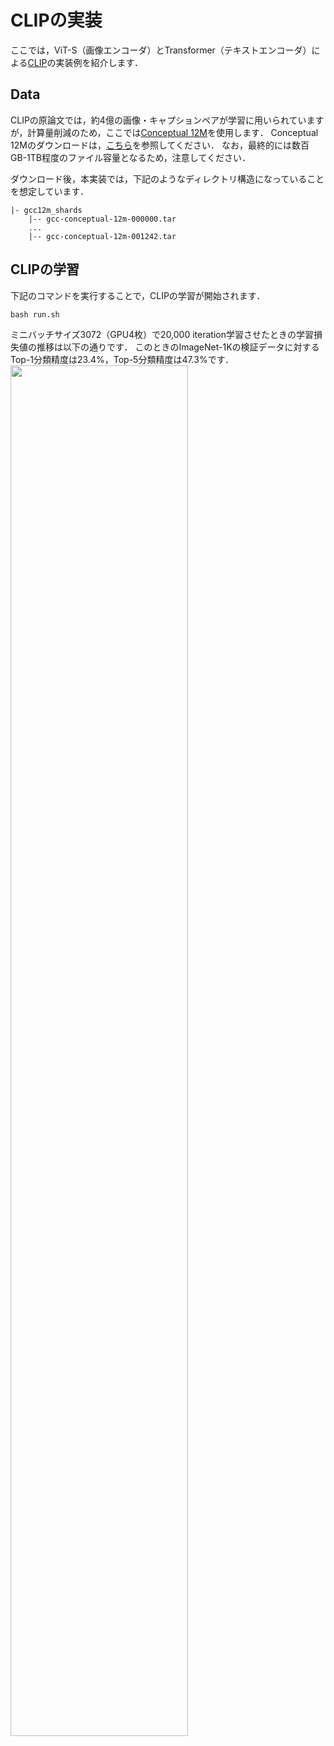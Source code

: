 # CLIPの実装

ここでは，ViT-S（画像エンコーダ）とTransformer（テキストエンコーダ）による[CLIP](https://arxiv.org/abs/2103.00020)の実装例を紹介します．

## Data

CLIPの原論文では，約4億の画像・キャプションペアが学習に用いられていますが，計算量削減のため，ここでは[Conceptual 12M](https://github.com/google-research-datasets/conceptual-12m)を使用します．
Conceptual 12Mのダウンロードは，[こちら](https://github.com/rom1504/img2dataset/blob/main/dataset_examples/cc12m.md)を参照してください．
なお，最終的には数百GB-1TB程度のファイル容量となるため，注意してください．

ダウンロード後，本実装では，下記のようなディレクトリ構造になっていることを想定しています．

```
|- gcc12m_shards
    |-- gcc-conceptual-12m-000000.tar
    ...
    |-- gcc-conceptual-12m-001242.tar
```

## CLIPの学習

下記のコマンドを実行することで，CLIPの学習が開始されます．
```
bash run.sh
```

ミニバッチサイズ3072（GPU4枚）で20,000 iteration学習させたときの学習損失値の推移は以下の通りです．
このときのImageNet-1Kの検証データに対するTop-1分類精度は23.4%，Top-5分類精度は47.3%です．
<img src="https://github.com/sg-nm/image-recognition/assets/17783053/6206923a-a325-4f2e-a1a8-5ff817dee334" width="75%">
